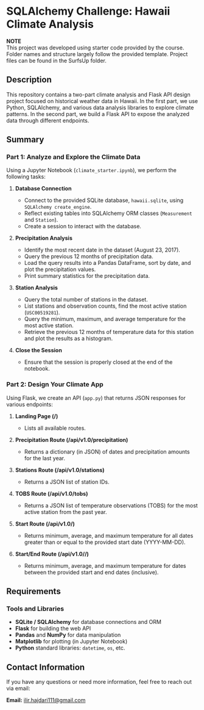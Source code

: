 # SQLAlchemy Challenge: Hawaii Climate Analysis

**NOTE**  
This project was developed using starter code provided by the course. Folder names and structure largely follow the provided template.
Project files can be found in the SurfsUp folder. 

## Description
This repository contains a two-part climate analysis and Flask API design project focused on historical weather data in Hawaii. In the first part, we use Python, SQLAlchemy, and various data analysis libraries to explore climate patterns. In the second part, we build a Flask API to expose the analyzed data through different endpoints.

## Summary

### Part 1: Analyze and Explore the Climate Data
Using a Jupyter Notebook (`climate_starter.ipynb`), we perform the following tasks:

1. **Database Connection**  
   - Connect to the provided SQLite database, `hawaii.sqlite`, using `SQLAlchemy create_engine`.
   - Reflect existing tables into SQLAlchemy ORM classes (`Measurement` and `Station`).
   - Create a session to interact with the database.

2. **Precipitation Analysis**  
   - Identify the most recent date in the dataset (August 23, 2017).
   - Query the previous 12 months of precipitation data.
   - Load the query results into a Pandas DataFrame, sort by date, and plot the precipitation values.
   - Print summary statistics for the precipitation data.

3. **Station Analysis**  
   - Query the total number of stations in the dataset.
   - List stations and observation counts, find the most active station (`USC00519281`).
   - Query the minimum, maximum, and average temperature for the most active station.
   - Retrieve the previous 12 months of temperature data for this station and plot the results as a histogram.

4. **Close the Session**  
   - Ensure that the session is properly closed at the end of the notebook.

### Part 2: Design Your Climate App
Using Flask, we create an API (`app.py`) that returns JSON responses for various endpoints:

1. **Landing Page (/)**  
   - Lists all available routes.

2. **Precipitation Route (/api/v1.0/precipitation)**  
   - Returns a dictionary (in JSON) of dates and precipitation amounts for the last year.

3. **Stations Route (/api/v1.0/stations)**  
   - Returns a JSON list of station IDs.

4. **TOBS Route (/api/v1.0/tobs)**  
   - Returns a JSON list of temperature observations (TOBS) for the most active station from the past year.

5. **Start Route (/api/v1.0/<start>)**  
   - Returns minimum, average, and maximum temperature for all dates greater than or equal to the provided start date (YYYY-MM-DD).

6. **Start/End Route (/api/v1.0/<start>/<end>)**  
   - Returns minimum, average, and maximum temperature for dates between the provided start and end dates (inclusive).

## Requirements

### Tools and Libraries
- **SQLite / SQLAlchemy** for database connections and ORM
- **Flask** for building the web API
- **Pandas** and **NumPy** for data manipulation
- **Matplotlib** for plotting (in Jupyter Notebook)
- **Python** standard libraries: `datetime`, `os`, etc.

## Contact Information
If you have any questions or need more information, feel free to reach out via email:

**Email:** [ilir.hajdari111@gmail.com](mailto:ilir.hajdari111@gmail.com)